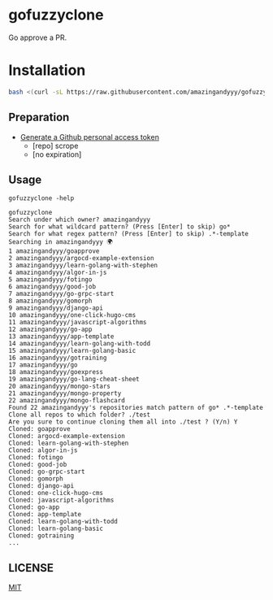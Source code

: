 # gofuzzyclone

Go approve a PR.

# Installation

```sh
bash <(curl -sL https://raw.githubusercontent.com/amazingandyyy/gofuzzyclone/main/install.sh)
```

## Preparation

- [Generate a Github personal access token](https://github.com/settings/tokens/new?scopes=repo&description=gofuzzyclone-cli)
  - [repo] scrope
  - [no expiration]

## Usage

```
gofuzzyclone -help

gofuzzyclone
Search under which owner? amazingandyyy
Search for what wildcard pattern? (Press [Enter] to skip) go*
Search for what regex pattern? (Press [Enter] to skip) .*-template
Searching in amazingandyyy 🌍
1 amazingandyyy/goapprove
2 amazingandyyy/argocd-example-extension
3 amazingandyyy/learn-golang-with-stephen
4 amazingandyyy/algor-in-js
5 amazingandyyy/fotingo
6 amazingandyyy/good-job
7 amazingandyyy/go-grpc-start
8 amazingandyyy/gomorph
9 amazingandyyy/django-api
10 amazingandyyy/one-click-hugo-cms
11 amazingandyyy/javascript-algorithms
12 amazingandyyy/go-app
13 amazingandyyy/app-template
14 amazingandyyy/learn-golang-with-todd
15 amazingandyyy/learn-golang-basic
16 amazingandyyy/gotraining
17 amazingandyyy/go
18 amazingandyyy/goexpress
19 amazingandyyy/go-lang-cheat-sheet
20 amazingandyyy/mongo-stars
21 amazingandyyy/mongo-property
22 amazingandyyy/mongo-flashcard
Found 22 amazingandyyy's repositories match pattern of go* .*-template
Clone all repos to which folder? ./test             
Are you sure to continue cloning them all into ./test ? (Y/n) Y
Cloned: goapprove
Cloned: argocd-example-extension
Cloned: learn-golang-with-stephen
Cloned: algor-in-js
Cloned: fotingo
Cloned: good-job
Cloned: go-grpc-start
Cloned: gomorph
Cloned: django-api
Cloned: one-click-hugo-cms
Cloned: javascript-algorithms
Cloned: go-app
Cloned: app-template
Cloned: learn-golang-with-todd
Cloned: learn-golang-basic
Cloned: gotraining
...
```

## LICENSE

[MIT](LICENSE)
